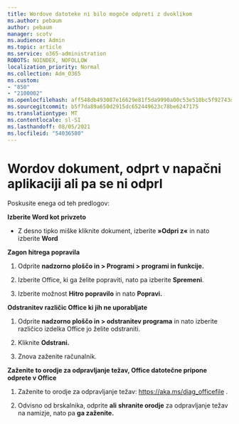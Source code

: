 ```yaml
---
title: Wordove datoteke ni bilo mogoče odpreti z dvoklikom
ms.author: pebaum
author: pebaum
manager: scotv
ms.audience: Admin
ms.topic: article
ms.service: o365-administration
ROBOTS: NOINDEX, NOFOLLOW
localization_priority: Normal
ms.collection: Adm_O365
ms.custom:
- "850"
- "2100002"
ms.openlocfilehash: aff548db493087e16629e81f5da9990a00c53e510bc5f92743dee393956d9c1c
ms.sourcegitcommit: b5f7da89a650d2915dc652449623c78be6247175
ms.translationtype: MT
ms.contentlocale: sl-SI
ms.lasthandoff: 08/05/2021
ms.locfileid: "54036580"
---
```

# <a name="word-document-opened-in-the-wrong-app-or-didnt-open"></a>Wordov dokument, odprt v napačni aplikaciji ali pa se ni odprl

Poskusite enega od teh predlogov:

**Izberite Word kot privzeto**

- Z desno tipko miške kliknite dokument, izberite **»Odpri z«** in nato izberite **Word**

**Zagon hitrega popravila**

1. Odprite **nadzorno ploščo in > Programi > programi in funkcije.**

2. Izberite Office, ki ga želite popraviti, nato pa izberite **Spremeni**.

3. Izberite možnost **Hitro popravilo** in nato **Popravi.**

**Odstranitev različic Office ki jih ne uporabljate**

1. Odprite **nadzorno ploščo in > odstranitev programa** in nato izberite različico izdelka Office jo želite odstraniti.

2. Kliknite **Odstrani.**

3. Znova zaženite računalnik.

**Zaženite to orodje za odpravljanje težav, Office datotečne pripone odprete v Office**

1. Zaženite to orodje za odpravljanje težav: https://aka.ms/diag_officefile .

2. Odvisno od brskalnika, odprite **ali** **shranite orodje** za odpravljanje težav na namizje, nato pa **ga zaženite.**
